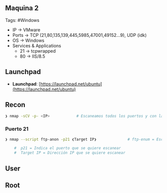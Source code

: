 ## Maquina 2

Tags: #Windows 

- IP -> VMware
- Ports -> TCP (21,80,135,139,445,5985,47001,49152...9), UDP (idk)
- OS ->  Windows 
- Services & Applications
    - 21 -> tcpwrapped
    - 80 -> IIS/8.5

## Launchpad

-   **Launchpad**: [https://launchpad.net/ubuntu](https://launchpad.net/ubuntu)

## Recon

```bash 
❯ nmap -sCV -p- <IP>            # Escaneamos todos los puertos y con las otras banderas obtendremos mas informacion 
```

### Puerto 21

```bash
❯ nmap --script ftp-anon -p21 ❮Target IP❯              # ftp-enum = Escanea y mira si el usuario invitado 'Anonymous' esta habilitado

	#  p21 = Indica el puerto que se quiere escanear
	#  Target IP = Dirección IP que se quiere escanear
```



## User


## Root